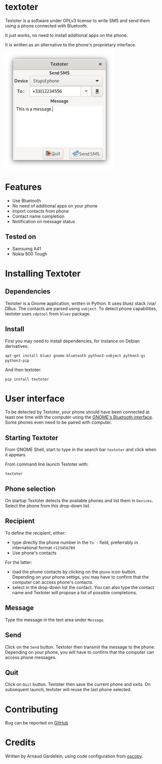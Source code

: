 textoter
========
Textoter is a software under GPLv3 license to write SMS and send them using a phone connected with Bluetooth.

It just works, no need to install additional apps on the phone.

It is written as an alternative to the phone's proprietary interface.

![Screenshot](screenshot.png "Screenshot")

Features
========
* Use Bluetooth
* No need of additional apps on your phone
* Import contacts from phone
* Contact name completion
* Notification on message status

Tested on
---------
* Samsumg A41
* Nokia 800 Tough

Installing Textoter
===================
Dependencies
------------
Textoter is a Gnome application, written in Python. It uses bluez stack /via/ DBus. The contacts are parsed using `vobject`.
To detect phone capabilities, textoter uses `sdptool` from `bluez` package.

Install
-------
First you may need to install dependencies, for instance on Debian derivatives:

    apt-get install bluez gnome-bluetooth python3-vobject python3-gi python3-pip

And then textoter:

    pip install textoter

User interface
==============
To be detected by Textoter, your phone should have been connected at least one time with the computer using the [GNOME's Bluetooth interface](https://help.gnome.org/users/gnome-help/stable/bluetooth-connect-device.html.en).
Some phones even need to be paired with computer.

Starting Textoter
-----------------
From GNOME Shell, start to type in the search bar `textoter` and click when it appears.

From command line launch Textoter with:

    textoter

Phone selection
--------------
On startup Textoter detects the available phones and list them in `Devices`.
Select the phone from this drop-down list.

Recipient
---------
To define the recipient, either:
* type directly the phone number in the `To :` field, preferrably in international format `+123456789`
* Use phone's contacts

For the latter:
* load the phone contacts by clicking on the `phone` icon-button. Depending on your phone settigs, you may have to confirm that the computer can access phone's contacts.
* select in the drop-down list the contact. You can also type the contact name and Textoter will propose a list of possible completions.

Message
-------
Type the message in the text area under `Message`.

Send
----
Click on the `Send` button. Textoter then transmit the message to the phone. Depending on your phone, you will have to confirm that the computer can access phone messages.

Quit
----
Click on `Quit` button. Textoter then save the current phone and exits.
On subsequent launch, textoter will reuse the last phone selected.

Contributing
============
Bug can be reported on [GitHub](https://github.com/agardelein/textoter/issues)

Credits
=======
Written by Arnaud Gardelein, using code configuration from [oscopy](https://github.com/agardelein/oscopy).
